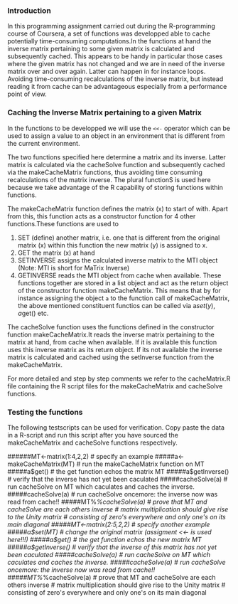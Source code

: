 ### Introduction

In this programming assignment carried out during the R-programming course
of Coursera, a set of functions was developped able to cache potentially 
time-consuming computations.In the functions at hand the inverse matrix
pertaining to some given matrix is calculated and subsequently cached.
This appears to be handy in particular those cases where the given matrix
has not changed and we are in need of the inverse matrix over and over 
again. Latter can happen in for instance loops. Avoiding time-consuming
recalculations of the inverse matrix, but instead reading it from cache
can be advantageous especially from a performance point of view.


### Caching the Inverse Matrix pertaining to a given Matrix

In the functions to be developped we will use the `<<-` operator which 
can be used to assign a value to an object in an environment that is 
different from the current environment. 

The two functions specified here determine a matrix and its inverse.
Latter matrix is calculated via the cacheSolve function and subsequently
cached via the makeCacheMatrix functions, thus avoiding time consuming
recalculations of the matrix inverse.
The plural functionS is used here because we take advantage of the R 
capability of storing functions within functions.

The makeCacheMatrix function defines the matrix (x) to start of with.
Apart from this, this function acts as a constructor function for 4 other 
functions.These functions are used to
1. SET (define) another matrix, i.e. one that is different from the original 
        matrix (x) within this function the new matrix (y) is assigned to x.
2. GET the matrix (x) at hand
3. SETINVERSE assigns the calculated inverse matrix to the MTI object 
        (Note: MTI is short for MaTrix Inverse)
4. GETINVERSE reads the MTI object from cache when available.
These functions together are stored in a list object and act as the 
return object of the constructor function makeCacheMatrix. This means
that by for instance assigning the object `a` to the function call of 
makeCacheMatrix, the above mentioned constituent functios can be called
via a$set(y), a$get() etc.

The cacheSolve function uses the functions defined in the constructor function 
makeCacheMatrix.It reads the inverse matrix pertaining to the matrix
at hand, from cache when available. If it is available this function
uses this inverse matrix as its return object.
If its not available the inverse matrix is calculated and cached using
the setInverse function from the makeCacheMatrix.

For more detailed and step by step comments we refer to the cacheMatrix.R 
file containing the R script files for the makeCacheMatrix 
and cacheSolve functions.


### Testing the functions

The following testscripts can be used for verification.
Copy paste the data in a R-script and run this script after you have
sourced the makeCacheMatrix and cacheSolve functions respectively.

######MT<-matrix(1:4,2,2)        # specify an example
#####a<-makeCacheMatrix(MT)     # run the makeCacheMatrix function on MT
#####a$get()                    # the get function echos the matrix MT
#####a$getInverse()             # verify that the inverse has not yet been caculated
#####cacheSolve(a)              # run cacheSolve on MT which caculates and caches the inverse.
#####cacheSolve(a)              # run cacheSolve oncemore: the inverse now was read from cache!!
#####MT%*%cacheSolve(a)         # prove that MT and cacheSolve are each others inverse
                           # matrix multiplication should give rise to the Unity matrix
                           # consisting of zero's everywhere and only one's on its main diagonal
#####MT<-matrix(2:5,2,2)        # specify another example
#####a$set(MT)                  # change the original matrix (assigment <<- is used here!!!)
#####a$get()                    # the get function echos the new matrix MT
#####a$getInverse()             # verify that the inverse of this matrix has not yet been caculated
#####cacheSolve(a)              # run cacheSolve on MT which caculates and caches the inverse.
#####cacheSolve(a)              # run cacheSolve oncemore: the inverse now was read from cache!!
#####MT%*%cacheSolve(a)         # prove that MT and cacheSolve are each others inverse
                           # matrix multiplication should give rise to the Unity matrix
                           # consisting of zero's everywhere and only one's on its main diagonal
